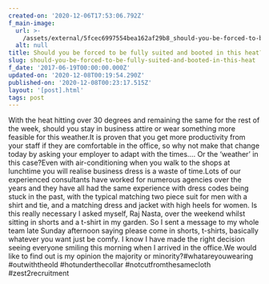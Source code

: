 ```yaml
---
created-on: '2020-12-06T17:53:06.792Z'
f_main-image:
  url: >-
    /assets/external/5fcec6997554bea162af29b8_should-you-be-forced-to-be-fully-suited-and-booted-in-this-heat-.png
  alt: null
title: Should you be forced to be fully suited and booted in this heat?
slug: should-you-be-forced-to-be-fully-suited-and-booted-in-this-heat
f_date: '2017-06-19T00:00:00.000Z'
updated-on: '2020-12-08T00:19:54.290Z'
published-on: '2020-12-08T00:23:17.515Z'
layout: '[post].html'
tags: post
---
```


With the heat hitting over 30 degrees and remaining the same for the rest of the week, should you stay in business attire or wear something more feasible for this weather.It is proven that you get more productivity from your staff if they are comfortable in the office, so why not make that change today by asking your employer to adapt with the times…. Or the ‘weather’ in this case?Even with air-conditioning when you walk to the shops at lunchtime you will realise business dress is a waste of time.Lots of our experienced consultants have worked for numerous agencies over the years and they have all had the same experience with dress codes being stuck in the past, with the typical matching two piece suit for men with a shirt and tie, and a matching dress and jacket with high heels for women. Is this really necessary I asked myself, Raj Nasta, over the weekend whilst sitting in shorts and a t-shirt in my garden. So I sent a message to my whole team late Sunday afternoon saying please come in shorts, t-shirts, basically whatever you want just be comfy. I know I have made the right decision seeing everyone smiling this morning when I arrived in the office.We would like to find out is my opinion the majority or minority?#whatareyouwearing #outwiththeold #hotunderthecollar #notcutfromthesamecloth #zest2recruitment
